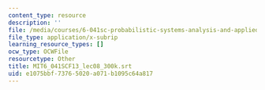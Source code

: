 ```yaml
---
content_type: resource
description: ''
file: /media/courses/6-041sc-probabilistic-systems-analysis-and-applied-probability-fall-2013/e1075bbf73765020a071b1095c64a817_MIT6_041SCF13_lec08_300k.vtt
file_type: application/x-subrip
learning_resource_types: []
ocw_type: OCWFile
resourcetype: Other
title: MIT6_041SCF13_lec08_300k.srt
uid: e1075bbf-7376-5020-a071-b1095c64a817
---
```

